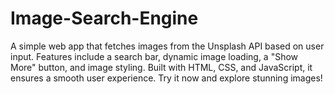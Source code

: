 # Image-Search-Engine
A simple web app that fetches images from the Unsplash API based on user input. Features include a search bar, dynamic image loading, a "Show More" button, and image styling. Built with HTML, CSS, and JavaScript, it ensures a smooth user experience. Try it now and explore stunning images!
